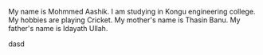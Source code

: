 My name is Mohmmed Aashik.
I am studying in Kongu engineering college.
My hobbies are playing Cricket.
My mother's name is Thasin Banu. 
My father's name is Idayath Ullah.

dasd
